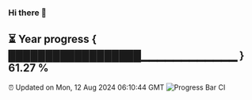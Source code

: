 ### Hi there 👋
⏳ Year progress { ██████████████████▁▁▁▁▁▁▁▁▁▁▁▁ } 61.27 %
---
⏰ Updated on Mon, 12 Aug 2024 06:10:44 GMT
![Progress Bar CI](https://github.com/Moyi321/Moyi321/workflows/Progress%20Bar%20CI/badge.svg)
